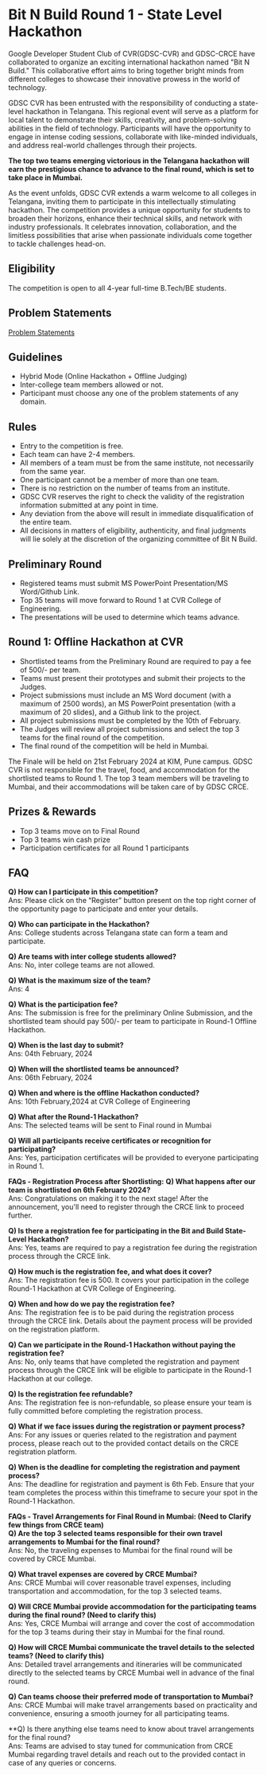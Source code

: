 # Bit N Build Round 1 - State Level Hackathon

Google Developer Student Club of CVR(GDSC-CVR) and GDSC-CRCE have collaborated to organize an exciting international hackathon named "Bit N Build." This collaborative effort aims to bring together bright minds from different colleges to showcase their innovative prowess in the world of technology.

GDSC CVR has been entrusted with the responsibility of conducting a state-level hackathon in Telangana. This regional event will serve as a platform for local talent to demonstrate their skills, creativity, and problem-solving abilities in the field of technology. Participants will have the opportunity to engage in intense coding sessions, collaborate with like-minded individuals, and address real-world challenges through their projects.

**The top two teams emerging victorious in the Telangana hackathon will earn the prestigious chance to advance to the final round, which is set to take place in Mumbai.**

As the event unfolds, GDSC CVR extends a warm welcome to all colleges in Telangana, inviting them to participate in this intellectually stimulating hackathon. The competition provides a unique opportunity for students to broaden their horizons, enhance their technical skills, and network with industry professionals. It celebrates innovation, collaboration, and the limitless possibilities that arise when passionate individuals come together to tackle challenges head-on.


## Eligibility
The competition is open to all 4-year full-time B.Tech/BE students.

## Problem Statements
[Problem Statements](https://shorturl.at/akBL6)

## Guidelines
- Hybrid Mode (Online Hackathon + Offline Judging)
- Inter-college team members allowed or not.
- Participant must choose any one of the problem statements of any domain.

## Rules
- Entry to the competition is free.
- Each team can have 2-4 members.
- All members of a team must be from the same institute, not necessarily from the same year.
- One participant cannot be a member of more than one team.
- There is no restriction on the number of teams from an institute.
- GDSC CVR reserves the right to check the validity of the registration information submitted at any point in time.
- Any deviation from the above will result in immediate disqualification of the entire team.
- All decisions in matters of eligibility, authenticity, and final judgments will lie solely at the discretion of the organizing committee of Bit N Build.

## Preliminary Round
- Registered teams must submit MS PowerPoint Presentation/MS Word/Github Link.
- Top 35 teams will move forward to Round 1 at CVR College of Engineering.
- The presentations will be used to determine which teams advance.

## Round 1: Offline Hackathon at CVR
- Shortlisted teams from the Preliminary Round are required to pay a fee of 500/- per team.
- Teams must present their prototypes and submit their projects to the Judges.
- Project submissions must include an MS Word document (with a maximum of 2500 words), an MS PowerPoint presentation (with a maximum of 20 slides), and a Github link to the project.
- All project submissions must be completed by the 10th of February.
- The Judges will review all project submissions and select the top 3 teams for the final round of the competition.
- The final round of the competition will be held in Mumbai.

The Finale will be held on 21st February 2024 at KIM, Pune campus. GDSC CVR is not responsible for the travel, food, and accommodation for the shortlisted teams to Round 1. The top 3 team members will be traveling to Mumbai, and their accommodations will be taken care of by GDSC CRCE.

## Prizes & Rewards
- Top 3 teams move on to Final Round
- Top 3 teams win cash prize
- Participation certificates for all Round 1 participants

## FAQ

**Q) How can I participate in this competition?** <br>
Ans: Please click on the “Register” button present on the top right corner of the opportunity page to participate and enter your details.

**Q) Who can participate in the Hackathon?**<br>
Ans: College students across Telangana state can form a team and participate.

**Q) Are teams with inter college students allowed?**<br>
Ans: No, inter college teams are not allowed.

**Q) What is the maximum size of the team?**<br>
Ans: 4

**Q) What is the participation fee?**<br>
Ans: The submission is free for the preliminary Online Submission, and the shortlisted team should pay 500/- per team to participate in Round-1 Offline Hackathon.

**Q) When is the last day to submit?**<br>
Ans: 04th February, 2024

**Q) When will the shortlisted teams be announced?**<br>
Ans: 06th February, 2024

**Q) When and where is the offline Hackathon conducted?**<br>
Ans: 10th February,2024 at CVR College of Engineering

**Q) What after the Round-1 Hackathon?**<br>
Ans: The selected teams will be sent to Final round in Mumbai<br>

**Q) Will all participants receive certificates or recognition for participating?**<br>
Ans: Yes, participation certificates will be provided to everyone participating in Round 1.

**FAQs - Registration Process after Shortlisting:**
**Q) What happens after our team is shortlisted on 6th February 2024?**<br>
Ans: Congratulations on making it to the next stage! After the announcement, you'll need to register through the CRCE link to proceed further.

**Q) Is there a registration fee for participating in the Bit and Build State-Level Hackathon?**<br>
Ans: Yes, teams are required to pay a registration fee during the registration process through the CRCE link.

**Q) How much is the registration fee, and what does it cover?**<br>
Ans: The registration fee is 500. It covers your participation in the college Round-1 Hackathon at CVR College of Engineering.

**Q) When and how do we pay the registration fee?**<br>
Ans: The registration fee is to be paid during the registration process through the CRCE link. Details about the payment process will be provided on the registration platform.

**Q) Can we participate in the Round-1 Hackathon without paying the registration fee?**<br>
Ans: No, only teams that have completed the registration and payment process through the CRCE link will be eligible to participate in the Round-1 Hackathon at our college.

**Q) Is the registration fee refundable?**<br>
Ans: The registration fee is non-refundable, so please ensure your team is fully committed before completing the registration process.

**Q) What if we face issues during the registration or payment process?**<br>
Ans: For any issues or queries related to the registration and payment process, please reach out to the provided contact details on the CRCE registration platform.

**Q) When is the deadline for completing the registration and payment process?**<br>
Ans: The deadline for registration and payment is 6th Feb. Ensure that your team completes the process within this timeframe to secure your spot in the Round-1 Hackathon.

**FAQs - Travel Arrangements for Final Round in Mumbai: (Need to Clarify few things from CRCE team)**<br>
**Q) Are the top 3 selected teams responsible for their own travel arrangements to Mumbai for the final round?**<br>
Ans: No, the traveling expenses to Mumbai for the final round will be covered by CRCE Mumbai.

**Q) What travel expenses are covered by CRCE Mumbai?**<br>
Ans: CRCE Mumbai will cover reasonable travel expenses, including transportation and accommodation, for the top 3 selected teams.

**Q) Will CRCE Mumbai provide accommodation for the participating teams during the final round? (Need to clarify this)**<br>
Ans: Yes, CRCE Mumbai will arrange and cover the cost of accommodation for the top 3 teams during their stay in Mumbai for the final round.

**Q) How will CRCE Mumbai communicate the travel details to the selected teams? (Need to clarify this)**<br>
Ans: Detailed travel arrangements and itineraries will be communicated directly to the selected teams by CRCE Mumbai well in advance of the final round.

**Q) Can teams choose their preferred mode of transportation to Mumbai?**<br>
Ans: CRCE Mumbai will make travel arrangements based on practicality and convenience, ensuring a smooth journey for all participating teams.

**Q) Is there anything else teams need to know about travel arrangements for the final round?<br>
Ans: Teams are advised to stay tuned for communication from CRCE Mumbai regarding travel details and reach out to the provided contact in case of any queries or concerns.
